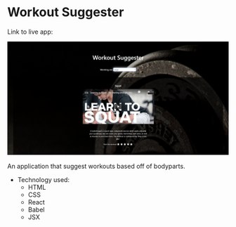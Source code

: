 # Workout Suggester


Link to live app: 

![Workout Suggester screenshot](workout-suggester-screenshot.PNG)



An application that suggest workouts based off of bodyparts. 

          


- Technology used:
  - HTML
  - CSS
  - React
  - Babel
  - JSX
